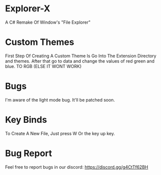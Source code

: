 # Explorer-X
A C# Remake Of Window's "File Explorer"


# Custom Themes
First Step Of Creating A Custom Theme Is Go Into The Extension Directory and themes.
After that go to data and change the values of red green and blue.
TO RGB (ELSE IT WONT WORK)

# Bugs
I'm aware of the light mode bug. It'll be patched soon.

# Key Binds
To Create A New File, Just press W Or the key up key.

# Bug Report
Feel free to report bugs in our discord: https://discord.gg/g4CtTf62BH

